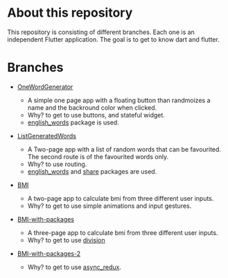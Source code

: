 # About this repository
This repository is consisting of different branches. Each one is an independent Flutter application. The goal is to get to know dart and flutter.
           
# Branches

* [OneWordGenerator](https://github.com/MichaelKMalak/flutter_practice/tree/OneWordGenerator)
	* A simple one page app with a floating button than randmoizes a name and the backround color when clicked.
	* Why? to get to use buttons, and stateful widget.
	* [english_words](https://pub.dev/packages/english_words) package is used.

* [ListGeneratedWords](https://github.com/MichaelKMalak/flutter_practice/tree/ListGeneratedWords)
	* A Two-page app with a list of random words that can be favourited. The second route is of the favourited words only.
	* Why? to use routing.
	* [english_words](https://pub.dev/packages/english_words) and [share](https://pub.dev/packages/share) packages are used.

* [BMI](https://github.com/MichaelKMalak/flutter_practice/tree/BMI)
	* A two-page app to calculate bmi from three different user inputs.
	* Why? to get to use simple animations and input gestures.

* [BMI-with-packages](https://github.com/MichaelKMalak/flutter_practice/tree/BMI-with-packages)
	* A three-page app to calculate bmi from three different user inputs. 
	* Why? to get to use [division](https://pub.dev/packages/division)
* [BMI-with-packages-2](https://github.com/MichaelKMalak/flutter_practice/tree/BMI-with-packages-2) 
	* Why? to get to use [async_redux](https://github.com/marcglasberg/async_redux).
